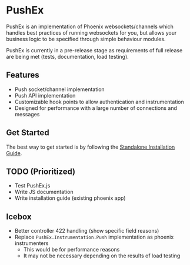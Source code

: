 # PushEx

PushEx is an implementation of Phoenix websockets/channels which handles best practices of running websockets for you, but allows your business logic to be specified through simple behaviour modules.

PushEx is currently in a pre-release stage as requirements of full release are being met (tests, documentation, load testing).

## Features

- Push socket/channel implementation
- Push API implementation
- Customizable hook points to allow authentication and instrumentation
- Designed for performance with a large number of connections and messages

## Get Started

The best way to get started is by following the [Standalone Installation Guide](https://hexdocs.pm/push_ex/standalone.html).

## TODO (Prioritized)

- Test PushEx.js
- Write JS documentation
- Write installation guide (existing phoenix app)

## Icebox

- Better controller 422 handling (show specific field reasons)
- Replace `PushEx.Instrumentation.Push` implementation as phoenix instrumenters
  - This would be for performance reasons
  - It may not be necessary depending on the results of load testing

